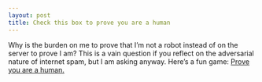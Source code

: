 ```yaml
---
layout: post
title: Check this box to prove you are a human
---
```


Why is the burden on me to prove that I’m not a robot instead of on the server
to prove I am? This is a vain question if you reflect on the adversarial nature
of internet spam, but I am asking anyway. Here’s a fun game:
[Prove you are a human.](https://proveyouareahuman.com/)

